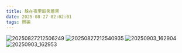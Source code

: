 ```yaml
---
title: 躲在夜里取笑着黑
date: 2025-08-27 02:02:01
tags: 照骗
---
```

![20250827212506249](20250827212506249.jpg)
![20250827212540935](20250827212540935.jpg)
![20250903_162904](20250903_162904.jpg)
![20250903_162953](20250903_162953.jpg)